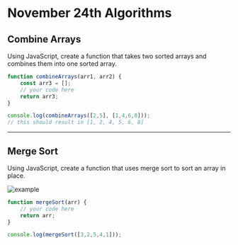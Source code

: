 # November 24th Algorithms

## Combine Arrays

Using JavaScript, create a function that takes two sorted arrays and combines them into one sorted array.

```js
function combineArrays(arr1, arr2) {
    const arr3 = [];
    // your code here
    return arr3;
}

console.log(combineArrays([2,5], [1,4,6,8]));
// this should result in [1, 2, 4, 5, 6, 8]
```

<hr>

## Merge Sort

Using JavaScript, create a function that uses merge sort to sort an array in place.

<img src="https://upload.wikimedia.org/wikipedia/commons/c/cc/Merge-sort-example-300px.gif" alt="example"  />

```js
function mergeSort(arr) {
    // your code here
    return arr;
}

console.log(mergeSort([3,2,5,4,1]));
```
